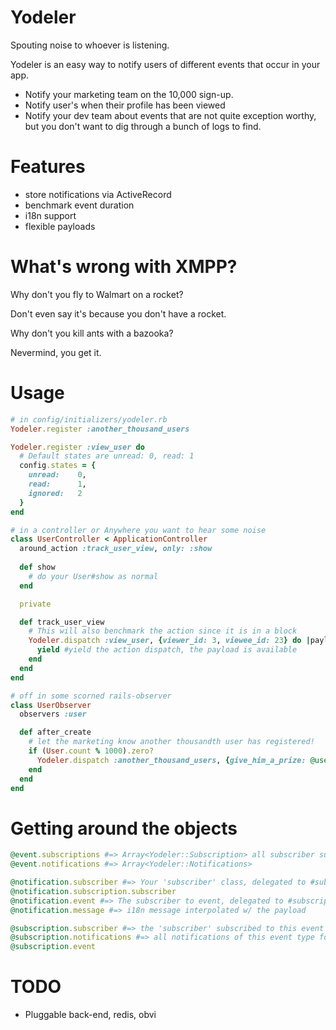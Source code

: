 Yodeler
=======

Spouting noise to whoever is listening.

Yodeler is an easy way to notify users of different events that occur in your app.

  * Notify your marketing team on the 10,000 sign-up.
  * Notify user's when their profile has been viewed
  * Notify your dev team about events that are not quite exception worthy, but you don't want to dig through a bunch of logs to find.


Features
========

  * store notifications via ActiveRecord
  * benchmark event duration
  * i18n support  
  * flexible payloads


What's wrong with XMPP?
=======================

  Why don't you fly to Walmart on a rocket?

  Don't even say it's because you don't have a rocket.

  Why don't you kill ants with a bazooka?

  Nevermind, you get it.


Usage
=====

```ruby
# in config/initializers/yodeler.rb
Yodeler.register :another_thousand_users

Yodeler.register :view_user do
  # Default states are unread: 0, read: 1
  config.states = {
    unread:    0,
    read:      1,
    ignored:   2
  }
end
```

```ruby
# in a controller or Anywhere you want to hear some noise
class UserController < ApplicationController
  around_action :track_user_view, only: :show
  
  def show
    # do your User#show as normal
  end

  private

  def track_user_view
    # This will also benchmark the action since it is in a block
    Yodeler.dispatch :view_user, {viewer_id: 3, viewee_id: 23} do |payload|
      yield #yield the action dispatch, the payload is available
    end
  end
end
```

```ruby
# off in some scorned rails-observer
class UserObserver
  observers :user

  def after_create
    # let the marketing know another thousandth user has registered!
    if (User.count % 1000).zero?
      Yodeler.dispatch :another_thousand_users, {give_him_a_prize: @user.id}
    end
  end
end
```


Getting around the objects
==========================

```ruby
@event.subscriptions #=> Array<Yodeler::Subscription> all subscriber subscriptions
@event.notifications #=> Array<Yodeler::Notifications>

@notification.subscriber #=> Your 'subscriber' class, delegated to #subscription
@notification.subscription.subscriber
@notification.event #=> The subscriber to event, delegated to #subscription
@notification.message #=> i18n message interpolated w/ the payload

@subscription.subscriber #=> the 'subscriber' subscribed to this event
@subscription.notifications #=> all notifications of this event type for this subscriber
@subscription.event

```

TODO
=======
* Pluggable back-end, redis, obvi